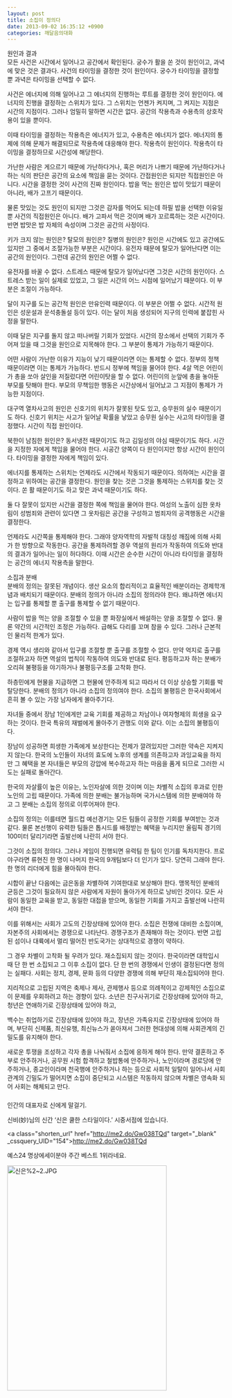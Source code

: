 ```yaml
---
layout: post
title: 소집이 정의다
date: 2013-09-02 16:35:12 +0900
categories: 깨달음의대화
---
```

원인과 결과    
모든 사건은 시간에서 일어나고 공간에서 확인된다. 궁수가 활을 쏜 것이 원인이고, 과녁에 맞은 것은 결과다. 사건의 타이밍을 결정한 것이 원인이다. 궁수가 타이밍을 결정할 뿐 과녁은 타이밍을 선택할 수 없다. 


  


사건은 에너지에 의해 일어나고 그 에너지의 진행하는 루트를 결정한 것이 원인이다. 에너지의 진행을 결정하는 스위치가 있다. 그 스위치는 언젠가 켜지며, 그 켜지는 지점은 시간의 지점이다. 그러나 엄밀히 말하면 시간은 없다. 공간의 작용측과 수용측의 상호작용이 있을 뿐이다. 


  


이때 타이밍을 결정하는 작용측은 에너지가 있고, 수용측은 에너지가 없다. 에너지의 통제에 의해 문제가 해결되므로 작용측에 대응해야 한다. 작용측이 원인이다. 작용측이 타이밍을 결정하므로 시간성에 해당한다. 


  


가난한 사람은 게으르기 때문에 가난하다거나, 혹은 머리가 나쁘기 때문에 가난하다거나 하는 식의 판단은 공간의 요소에 책임을 묻는 것이다. 간접원인은 되지만 직접원인은 아니다. 시간을 결정한 것이 사건의 진짜 원인이다. 밥을 먹는 원인은 밥이 맛있기 때문이 아니라, 배가 고프기 때문이다. 


  


물론 맛있는 것도 원인이 되지만 그것은 감자를 먹어도 되는데 하필 밥을 선택한 이유일 뿐 사건의 직접원인은 아니다. 배가 고파서 먹은 것이며 배가 꼬르륵하는 것은 시간이다. 반면 밥맛은 밥 자체의 속성이며 그것은 공간의 사정이다. 


  


키가 크지 않는 원인은? 탈모의 원인은? 질병의 원인은? 원인은 시간에도 있고 공간에도 있지만 그 중에서 조절가능한 부분은 시간이다. 유전자 때문에 탈모가 일어난다면 이는 공간의 원인이다. 그런데 공간의 원인은 어쩔 수 없다. 


  


유전자를 바꿀 수 없다. 스트레스 때문에 탈모가 일어났다면 그것은 시간의 원인이다. 스트레스 받는 일이 실제로 있었고, 그 일은 시간의 어느 시점에 일어났기 때문이다. 이 부분은 조절이 가능하다. 


  


달이 지구를 도는 공간적 원인은 만유인력 때문이다. 이 부분은 어쩔 수 없다. 시간적 원인은 성운설과 운석충돌설 등이 있다. 이는 달이 처음 생성되어 지구의 인력에 붙잡힌 사정을 말한다. 


  


이때 달은 지구를 돌지 않고 떠나버릴 기회가 있었다. 시간의 장소에서 선택의 기회가 주어져 있을 때 그것을 원인으로 지목해야 한다. 그 부분이 통제가 가능하기 때문이다.


  


어떤 사람이 가난한 이유가 지능이 낮기 때문이라면 이는 통제할 수 없다. 정부의 정책 때문이라면 이는 통제가 가능하다. 반드시 정부에 책임을 물어야 한다. 4살 먹은 어린이가 총을 쏘아 살인을 저질렀다면 어린이탓을 할 수 없다. 어린이의 눈앞에 총을 놓아둔 부모를 탓해야 한다. 부모의 무책임한 행동은 시간상에서 일어났고 그 지점이 통제가 가능한 지점이다. 


  


대구역 열차사고의 원인은 신호기의 위치가 잘못된 탓도 있고, 승무원의 실수 때문이기도 하다. 신호기 위치는 사고가 일어날 확률을 낳았고 승무원 실수는 사고의 타이밍을 결정했다. 시간이 직접 원인이다. 


  


북한이 남침한 원인은? 동서냉전 때문이기도 하고 김일성의 야심 때문이기도 하다. 시간을 지정한 자에게 책임을 물어야 한다. 시공간 양쪽이 다 원인이지만 항상 시간이 원인이다. 타이밍을 결정한 자에게 책임이 있다. 


  


에너지를 통제하는 스위치는 언제라도 시간에서 작동되기 때문이다. 의하여는 시간을 결정하고 위하여는 공간을 결정한다. 원인을 찾는 것은 그것을 통제하는 스위치를 찾는 것이다. 쏜 활 때문이기도 하고 맞은 과녁 때문이기도 하다. 


  


둘 다 잘못이 있지만 시간을 결정한 쪽에 책임을 물어야 한다. 여성의 노출이 심한 옷차림이 성범죄와 관련이 있다면 그 옷차림은 공간을 구성하고 범죄자의 공격행동은 시간을 결정한다. 


  


언제라도 시간쪽을 통제해야 한다. 그래야 양자역학의 자발적 대칭성 깨짐에 의해 사회가 한 방향으로 작동한다. 공간을 통제하려할 경우 역설의 원리가 작동하여 의도와 반대의 결과가 일어나는 일이 허다하다. 이때 시간은 순수한 시간이 아니라 타이밍을 결정하는 공간의 에너지 작용측을 말한다. 


  


소집과 분배    
분배의 정의는 잘못된 개념이다. 생산 요소의 합리적이고 효율적인 배분이라는 경제학개념과 배치되기 때문이다. 분배의 정의가 아니라 소집의 정의라야 한다. 왜냐하면 에너지는 입구를 통제할 뿐 출구를 통제할 수 없기 때문이다. 


  


사람이 밥을 먹는 양을 조절할 수 있을 뿐 화장실에서 배설하는 양을 조절할 수 없다. 물론 약간의 시간적인 조정은 가능하다. 급해도 다리를 꼬며 참을 수 있다. 그러나 근본적인 물리적 한계가 있다. 


  


경제 역시 생리와 같아서 입구를 조절할 뿐 출구를 조절할 수 없다. 만약 억지로 출구를 조절하고자 하면 역설의 법칙이 작동하여 의도와 반대로 된다. 평등하고자 하는 분배가 오리혀 불평등을 야기하거나 불평등구조를 고착화 한다. 


  


하층민에게 현물을 지급하면 그 현물에 안주하게 되고 따라서 더 이상 상승할 기회를 박탈당한다. 분배의 정의가 아니라 소집의 정의여야 한다. 소집의 불평등은 한국사회에서 흔히 볼 수 있는 가장 남자에게 몰아주기다. 


  


자녀들 중에서 장남 1인에게만 교육 기회를 제공하고 차남이나 여자형제의 희생을 요구하는 것이다. 한국 특유의 재벌에게 몰아주기 관행도 이와 같다. 이는 소집의 불평등이다. 


  


장남이 성공하면 희생한 가족에게 보상한다는 전제가 깔려있지만 그러한 약속은 지켜지지 않는다. 한국의 노인들이 자녀의 효도에 노후의 생계를 의존하고자 과잉교육을 하지만 그 혜택을 본 자녀들은 부모의 강압에 복수하고자 하는 마음을 품게 되므로 그러한 시도는 실패로 돌아간다. 


  


한국의 자살률이 높은 이유는, 노인자살에 의한 것이며 이는 차별적 소집의 후과로 인한 노인의 고립 때문이다. 가족에 의한 분배는 불가능하며 국가시스템에 의한 분배여야 하고 그 분배는 소집의 정의로 이루어져야 한다. 


  


소집의 정의는 이를테면 월드컵 예선경기는 모든 팀들이 공정한 기회를 부여받는 것과 같다. 물론 본선행이 유력한 팀들은 톱시드를 배정받는 혜택을 누리지만 올림픽 경기의 100미터 달리기라면 출발선에 나란히 서야 한다. 


  


그것이 소집의 정의다. 그러나 게임이 진행되면 유력팀 한 팀이 인기를 독차지한다. 프로야구라면 류현진 한 명이 나머지 한국의 9개팀보다 더 인기가 있다. 당연히 그래야 한다. 한 명의 리더에게 힘을 몰아줘야 한다. 


  


시합이 끝난 다음에는 금은동을 차별하여 기여한대로 보상해야 한다. 맹목적인 분배의 균등은 그것이 필요하지 않은 사람에게 자원이 돌아가게 하므로 낭비인 것이다. 모든 사람이 동일한 교육을 받고, 동일한 대접을 받으며, 동일한 기회를 가지고 출발선에 나란히 서야 한다. 


  


이를 위해서는 사회가 고도의 긴장상태에 있어야 한다. 소집은 전쟁에 대비한 소집이며, 자본주의 사회에서는 경쟁으로 나타난다. 경쟁구조가 존재해야 하는 것이다. 반면 고립된 섬이나 대륙에서 멀리 떨어진 반도국가는 상대적으로 경쟁이 약하다. 


  


그 경우 차별이 고착화 될 우려가 있다. 재소집되지 않는 것이다. 한국이라면 대학입시 때 단 한 번 소집되고 그 이후 소집이 없다. 단 한 번의 경쟁에서 인생이 결정된다면 정의는 실패다. 사회는 정치, 경제, 문화 등의 다양한 경쟁에 의해 부단히 재소집되어야 한다. 


  


지리적으로 고립된 지역은 축제나 제사, 관제행사 등으로 의례적이고 강제적인 소집으로 이 문제를 우회하려고 하는 경향이 있다. 소년은 친구사귀기로 긴장상태에 있어야 하고, 청년은 연애하기로 긴장상태에 있어야 하고, 


  


백수는 취업하기로 긴장상태에 있어야 하고, 장년은 가족유지로 긴장상태에 있어야 하며, 부단히 신제품, 최신유행, 최신뉴스가 쏟아져서 그러한 현대성에 의해 사회관계의 긴밀도를 유지해야 한다. 


  


새로운 투쟁을 조성하고 각자 총을 나눠줘서 소집에 응하게 해야 한다. 만약 결혼하고 주부로 안주하거나, 공무원 시험 합격하고 철밥통에 안주하거나, 노인이라며 경로당에 안주하거나, 종교인이라며 천국행에 안주하거나 하는 등으로 사회적 일탈이 일어나서 사회관계의 긴밀도가 떨어지면 소집이 중단되고 시스템은 작동하지 않으며 차별은 영속화 되어 사회는 해체되고 만다. 









###  




인간의 대표자로 신에게 말걸기. 

신비(妙)님의 신간 ‘신은 쿨한 스타일이다.’ 시중서점에 있습니다.



<a class="shorten\_url" href="http://me2.do/Gw038TQd" target="\_blank" \_cssquery\_UID="154">http://me2.do/Gw038TQd</a>



예스24 명상에세이분야 주간 베스트 1위라네요.

  


 <img alt="신은%2~2.JPG" src="files/attach/images/198/832/384/신은_2~2.JPG" width="368" height="520" />
